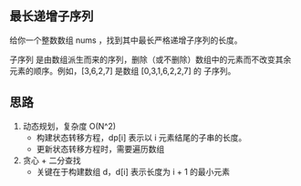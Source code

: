 ## 最长递增子序列

给你一个整数数组 nums ，找到其中最长严格递增子序列的长度。

子序列 是由数组派生而来的序列，删除（或不删除）数组中的元素而不改变其余元素的顺序。例如，[3,6,2,7] 是数组 [0,3,1,6,2,2,7] 的
子序列。

## 思路

1. 动态规划，复杂度 O(N^2)
    - 构建状态转移方程，dp[i] 表示以 i 元素结尾的子串的长度。
    - 更新状态转移方程时，需要遍历数组
2. 贪心 + 二分查找
    - 关键在于构建数组 d，d[i] 表示长度为 i + 1 的最小元素

